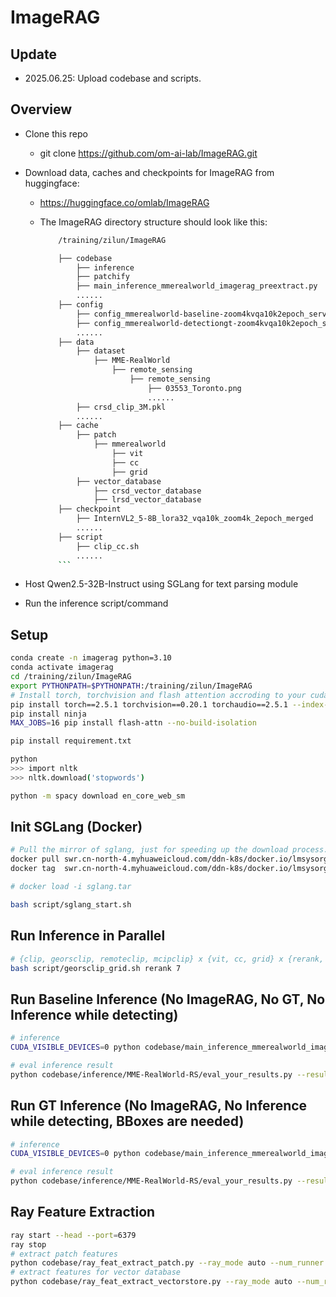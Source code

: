 # ImageRAG


## Update
* 2025.06.25: Upload codebase and scripts.


## Overview

* Clone this repo
    * git clone https://github.com/om-ai-lab/ImageRAG.git

* Download data, caches and checkpoints for ImageRAG from huggingface: 
    * https://huggingface.co/omlab/ImageRAG

    * The ImageRAG directory structure should look like this:
        ```bash
            /training/zilun/ImageRAG

            ├── codebase                        
                ├── inference
                ├── patchify
                ├── main_inference_mmerealworld_imagerag_preextract.py
                ......                                                     
            ├── config                        
                ├── config_mmerealworld-baseline-zoom4kvqa10k2epoch_server.yaml 
                ├── config_mmerealworld-detectiongt-zoom4kvqa10k2epoch_server.yaml 
                ......                                                      
            ├── data                        
                ├── dataset
                    ├── MME-RealWorld
                        ├── remote_sensing
                            ├── remote_sensing
                                ├── 03553_Toronto.png 
                                ......
                ├── crsd_clip_3M.pkl
                ......
            ├── cache                        
                ├── patch
                    ├── mmerealworld
                        ├── vit
                        ├── cc
                        ├── grid
                ├── vector_database 
                    ├── crsd_vector_database
                    ├── lrsd_vector_database
            ├── checkpoint                        
                ├── InternVL2_5-8B_lora32_vqa10k_zoom4k_2epoch_merged
                ......     
            ├── script                        
                ├── clip_cc.sh
                ......
            ```

* Host Qwen2.5-32B-Instruct using SGLang for text parsing module

* Run the inference script/command


## Setup

```bash
conda create -n imagerag python=3.10
conda activate imagerag
cd /training/zilun/ImageRAG
export PYTHONPATH=$PYTHONPATH:/training/zilun/ImageRAG
# Install torch, torchvision and flash attention accroding to your cuda version
pip install torch==2.5.1 torchvision==0.20.1 torchaudio==2.5.1 --index-url https://download.pytorch.org/whl/cu121
pip install ninja
MAX_JOBS=16 pip install flash-attn --no-build-isolation
```

```bash
pip install requirement.txt
```

```bash
python
>>> import nltk
>>> nltk.download('stopwords')

python -m spacy download en_core_web_sm
```

## Init SGLang (Docker)
```bash
# Pull the mirror of sglang, just for speeding up the download process.
docker pull swr.cn-north-4.myhuaweicloud.com/ddn-k8s/docker.io/lmsysorg/sglang:latest
docker tag  swr.cn-north-4.myhuaweicloud.com/ddn-k8s/docker.io/lmsysorg/sglang:latest  docker.io/lmsysorg/sglang:latest

# docker load -i sglang.tar

bash script/sglang_start.sh
```

## Run Inference in Parallel

```bash
# {clip, georsclip, remoteclip, mcipclip} x {vit, cc, grid} x {rerank, mean, cluster} x {0, ... ,7}
bash script/georsclip_grid.sh rerank 7
```


## Run Baseline Inference (No ImageRAG, No GT, No Inference while detecting)
```bash
# inference
CUDA_VISIBLE_DEVICES=0 python codebase/main_inference_mmerealworld_imagerag_preextract.py --cfg_path config/config_mmerealworld-baseline-zoom4kvqa10k2epoch_server.yaml

# eval inference result
python codebase/inference/MME-RealWorld-RS/eval_your_results.py --results_file data/eval/mmerealworld_zoom4kvqa10k2epoch_baseline.jsonl
```


## Run GT Inference (No ImageRAG, No Inference while detecting, BBoxes are needed)
```bash
# inference
CUDA_VISIBLE_DEVICES=0 python codebase/main_inference_mmerealworld_imagerag_preextract.py --cfg_path config/config_mmerealworld-detectiongt-zoom4kvqa10k2epoch_server.yaml

# eval inference result
python codebase/inference/MME-RealWorld-RS/eval_your_results.py --results_file data/eval/mmerealworld_zoom4kvqa10k2epoch_baseline.jsonl
```

## Ray Feature Extraction
```bash
ray start --head --port=6379
ray stop
# extract patch features
python codebase/ray_feat_extract_patch.py --ray_mode auto --num_runner 8
# extract features for vector database
python codebase/ray_feat_extract_vectorstore.py --ray_mode auto --num_runner 8

```

